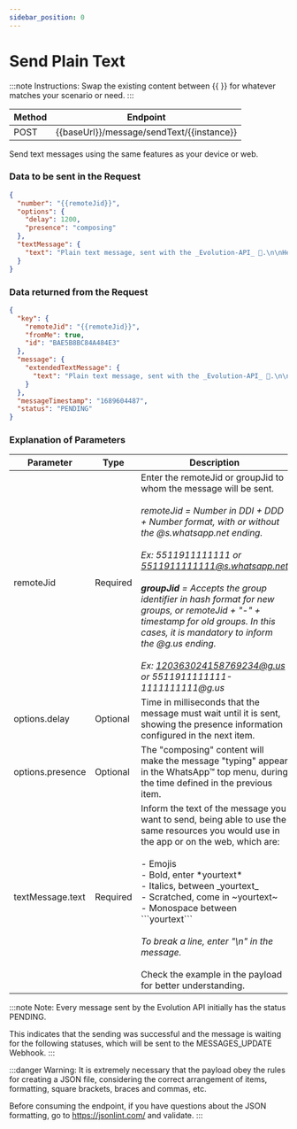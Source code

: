 ```yaml
---
sidebar_position: 0
---
```


# Send Plain Text

:::note Instructions:
Swap the existing content between {{  }} for whatever matches your scenario or need.
:::

| Method | Endpoint                                  |
| ------ | ----------------------------------------- |
| POST   | {{baseUrl}}/message/sendText/{{instance}} |

Send text messages using the same features as your device or web.

### Data to be sent in the Request

```json title=Payload
{
  "number": "{{remoteJid}}",
  "options": {
    "delay": 1200,
    "presence": "composing"
  },
  "textMessage": {
    "text": "Plain text message, sent with the _Evolution-API_ 🚀.\n\nHere you can send texts in *bold*, _italic_, ~strikethrough~ and `monospaced`.\n\nYou can also use any available emoticon on WhatsApp, like these examples below:\n\n😉🤣🤩🤝👏👍🙏"
  }
}
```

### Data returned from the Request

```json title=Result
{
  "key": {
    "remoteJid": "{{remoteJid}}",
    "fromMe": true,
    "id": "BAE5B8BC84A484E3"
  },
  "message": {
    "extendedTextMessage": {
      "text": "Plain text message, sent with the _Evolution-API_ 🚀.\n\nHere you can send texts in *bold*, _italic_, ~strikethrough~ and `monospaced`.\n\nYou can also use any available emoticon on WhatsApp, like these examples below:\n\n😉🤣🤩🤝👏👍🙏"
    }
  },
  "messageTimestamp": "1689604487",
  "status": "PENDING"
}
```

### Explanation of Parameters

<!-- prettier-ignore -->
Parameter | Type | Description
--|--|--
remoteJid | Required | Enter the remoteJid or groupJid to whom the message will be sent. <br /><br /> _remoteJid = Number in DDI + DDD + Number format, with or without the @s.whatsapp.net ending. <br /><br />Ex: 5511911111111 or 5511911111111@s.whatsapp.net<br /><br /> **groupJid** = Accepts the group identifier in hash format for new groups, or remoteJid + "-" + timestamp for old groups. In this cases, it is mandatory to inform the @g.us ending. <br /><br />Ex: 120363024158769234@g.us or 5511911111111-1111111111@g.us_
options.delay | Optional | Time in milliseconds that the message must wait until it is sent, showing the presence information configured in the next item.
options.presence | Optional | The "composing" content will make the message "typing" appear in the WhatsApp™ top menu, during the time defined in the previous item.
textMessage.text | Required | Inform the text of the message you want to send, being able to use the same resources you would use in the app or on the web, which are:<br /><br /> - Emojis<br /> - Bold, enter \*yourtext\* <br /> - Italics, between \_yourtext\_ <br /> - Scratched, come in \~yourtext\~ <br /> - Monospace between \```yourtext\``` <br /><br /> _To break a line, enter "\n" in the message._ <br /><br /> Check the example in the payload for better understanding.

:::note Note:
Every message sent by the Evolution API initially has the status PENDING.

This indicates that the sending was successful and the message is waiting for the following statuses, which will be sent to the MESSAGES_UPDATE Webhook.
:::

:::danger Warning:
It is extremely necessary that the payload obey the rules for creating a JSON file, considering the correct arrangement of items, formatting, square brackets, braces and commas, etc.

Before consuming the endpoint, if you have questions about the JSON formatting, go to https://jsonlint.com/ and validate.
:::
